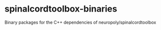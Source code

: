 # spinalcordtoolbox-binaries
Binary packages for the C++ dependencies of neuropoly/spinalcordtoolbox
